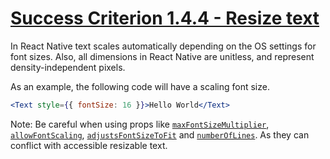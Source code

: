 # [Success Criterion 1.4.4 - Resize text](https://www.w3.org/WAI/WCAG21/Understanding/resize-text)

In React Native text scales automatically depending on the OS settings for font sizes. Also, all dimensions in React Native are unitless, and represent density-independent pixels.

As an example, the following code will have a scaling font size.

```jsx
<Text style={{ fontSize: 16 }}>Hello World</Text>
```

Note: Be careful when using props like [`maxFontSizeMultiplier`](https://reactnative.dev/docs/text#maxfontsizemultiplier), [`allowFontScaling`](https://reactnative.dev/docs/text#allowfontscaling), [`adjustsFontSizeToFit`](https://reactnative.dev/docs/text#adjustsfontsizetofit) and [`numberOfLines`](https://reactnative.dev/docs/text#numberoflines). As they can conflict with accessible resizable text.
